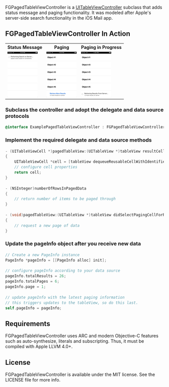 FGPagedTableViewController is a [UITableViewController](http://developer.apple.com/library/ios/#documentation/uikit/reference/UITableViewController_Class/Reference/Reference.html) subclass that adds status message and paging functionality. It was modeled after Apple's server-side search functionality in the iOS Mail app.

## FGPagedTableViewController In Action

<table>
  <tr>
	<th>Status Message</th>
	<th>Paging</th>
	<th>Paging in Progress</th>
  </tr>
  <tr>
	<td><a id="elastic" class="fancybox" rel="group" href="img/FGPagedTableViewController-1.png" data-fancybox-group="gallery" title="Status Message"><img src="img/FGPagedTableViewController-1-small.png" alt="" /></a></td>
	<td><a id="elastic" class="fancybox" rel="group" href="img/FGPagedTableViewController-2.png" data-fancybox-group="gallery" title="Paging"><img src="img/FGPagedTableViewController-2-small.png" alt="" /></a></td>
	<td><a id="elastic" class="fancybox" rel="group" href="img/FGPagedTableViewController-3.png" data-fancybox-group="gallery" title="Paging In-Progress"><img src="img/FGPagedTableViewController-3-small.png" alt="" /></a></td>
  </tr>
</table>

### Subclass the controller and adopt the delegate and data source protocols

```objective-c
@interface ExamplePagedTableViewController : FGPagedTableViewController <FGPagedTableViewControllerDelegate, FGPagedTableViewControllerDataSource>
```

### Implement the required delegate and data source methods

```objective-c
- (UITableViewCell *)pagedTableView:(UITableView *)tableView resultCellForRowAtIndexPath:(NSIndexPath *)indexPath
{
	UITableViewCell *cell = [tableView dequeueReusableCellWithIdentifier:@"CellIdentifier" forIndexPath:indexPath];
	// configure cell properties
	return cell;
}

- (NSInteger)numberOfRowsInPagedData
{
	// return number of items to be paged through
}

- (void)pagedTableView:(UITableView *)tableView didSelectPagingCellForRowAtIndexPath:(NSIndexPath *)indexPath
{
	// request a new page of data
}
```

### Update the pageInfo object after you receive new data

```objective-c
// Create a new PageInfo instance
PageInfo *pageInfo = [[PageInfo alloc] init];

// configure pageInfo according to your data source
pageInfo.totalResults = 26;
pageInfo.totalPages = 6;
pageInfo.page = 1;

// update pageInfo with the latest paging information
// this triggers updates to the tableView, so do this last.
self.pageInfo = pageInfo;
```

## Requirements

FGPagedTableViewController uses ARC and modern Objective-C features such as auto-synthesize, literals and subscripting. Thus, it must be compiled with Apple LLVM 4.0+.

## License

FGPagedTableViewController is available under the MIT license. See the LICENSE file for more info.